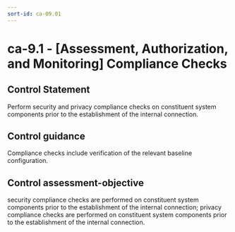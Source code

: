 ```yaml
---
sort-id: ca-09.01
---
```


# ca-9.1 - \[Assessment, Authorization, and Monitoring\] Compliance Checks

## Control Statement

Perform security and privacy compliance checks on constituent system components prior to the establishment of the internal connection.

## Control guidance

Compliance checks include verification of the relevant baseline configuration.

## Control assessment-objective

security compliance checks are performed on constituent system components prior to the establishment of the internal connection;
privacy compliance checks are performed on constituent system components prior to the establishment of the internal connection.
